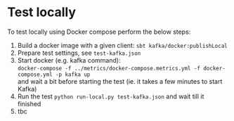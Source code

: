 # Test locally

To test locally using Docker compose perform the below steps:

1. Build a docker image with a given client:
  `sbt kafka/docker:publishLocal`
2. Prepare test settings, see `test-kafka.json`
3. Start docker (e.g. kafka command): <br>
   `docker-compose -f ../metrics/docker-compose.metrics.yml -f docker-compose.yml -p kafka up`
     <br>
   and wait a bit before starting the test (ie. it takes a few minutes to start Kafka)
4. Run the test `python run-local.py test-kafka.json` and wait till it finished
5. tbc
